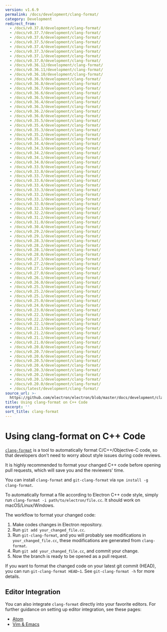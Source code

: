 ```yaml
---
version: v1.6.9
permalink: /docs/development/clang-format/
category: Development
redirect_from:
  - /docs/v0.37.8/development/clang-format/
  - /docs/v0.37.7/development/clang-format/
  - /docs/v0.37.6/development/clang-format/
  - /docs/v0.37.5/development/clang-format/
  - /docs/v0.37.4/development/clang-format/
  - /docs/v0.37.3/development/clang-format/
  - /docs/v0.37.1/development/clang-format/
  - /docs/v0.37.0/development/clang-format/
  - /docs/v0.36.12/development/clang-format/
  - /docs/v0.36.11/development/clang-format/
  - /docs/v0.36.10/development/clang-format/
  - /docs/v0.36.9/development/clang-format/
  - /docs/v0.36.8/development/clang-format/
  - /docs/v0.36.7/development/clang-format/
  - /docs/v0.36.6/development/clang-format/
  - /docs/v0.36.5/development/clang-format/
  - /docs/v0.36.4/development/clang-format/
  - /docs/v0.36.3/development/clang-format/
  - /docs/v0.36.2/development/clang-format/
  - /docs/v0.36.0/development/clang-format/
  - /docs/v0.35.5/development/clang-format/
  - /docs/v0.35.4/development/clang-format/
  - /docs/v0.35.3/development/clang-format/
  - /docs/v0.35.2/development/clang-format/
  - /docs/v0.35.1/development/clang-format/
  - /docs/v0.34.4/development/clang-format/
  - /docs/v0.34.3/development/clang-format/
  - /docs/v0.34.2/development/clang-format/
  - /docs/v0.34.1/development/clang-format/
  - /docs/v0.34.0/development/clang-format/
  - /docs/v0.33.9/development/clang-format/
  - /docs/v0.33.8/development/clang-format/
  - /docs/v0.33.7/development/clang-format/
  - /docs/v0.33.6/development/clang-format/
  - /docs/v0.33.4/development/clang-format/
  - /docs/v0.33.3/development/clang-format/
  - /docs/v0.33.2/development/clang-format/
  - /docs/v0.33.1/development/clang-format/
  - /docs/v0.33.0/development/clang-format/
  - /docs/v0.32.3/development/clang-format/
  - /docs/v0.32.2/development/clang-format/
  - /docs/v0.31.2/development/clang-format/
  - /docs/v0.31.0/development/clang-format/
  - /docs/v0.30.4/development/clang-format/
  - /docs/v0.29.2/development/clang-format/
  - /docs/v0.29.1/development/clang-format/
  - /docs/v0.28.3/development/clang-format/
  - /docs/v0.28.2/development/clang-format/
  - /docs/v0.28.1/development/clang-format/
  - /docs/v0.28.0/development/clang-format/
  - /docs/v0.27.3/development/clang-format/
  - /docs/v0.27.2/development/clang-format/
  - /docs/v0.27.1/development/clang-format/
  - /docs/v0.27.0/development/clang-format/
  - /docs/v0.26.1/development/clang-format/
  - /docs/v0.26.0/development/clang-format/
  - /docs/v0.25.3/development/clang-format/
  - /docs/v0.25.2/development/clang-format/
  - /docs/v0.25.1/development/clang-format/
  - /docs/v0.25.0/development/clang-format/
  - /docs/v0.24.0/development/clang-format/
  - /docs/v0.23.0/development/clang-format/
  - /docs/v0.22.3/development/clang-format/
  - /docs/v0.22.2/development/clang-format/
  - /docs/v0.22.1/development/clang-format/
  - /docs/v0.21.3/development/clang-format/
  - /docs/v0.21.2/development/clang-format/
  - /docs/v0.21.1/development/clang-format/
  - /docs/v0.21.0/development/clang-format/
  - /docs/v0.20.8/development/clang-format/
  - /docs/v0.20.7/development/clang-format/
  - /docs/v0.20.6/development/clang-format/
  - /docs/v0.20.5/development/clang-format/
  - /docs/v0.20.4/development/clang-format/
  - /docs/v0.20.3/development/clang-format/
  - /docs/v0.20.2/development/clang-format/
  - /docs/v0.20.1/development/clang-format/
  - /docs/v0.20.0/development/clang-format/
  - /docs/latest/development/clang-format/
source_url: >-
  https://github.com/electron/electron/blob/master/docs/development/clang-format.md
title: Using clang-format on C++ Code
excerpt: ''
sort_title: clang-format
---
```




<!--


                                      ::::
                                    :o+//+o:
                                    +o    oo-
                                    :o+//oo/+o/
                                      -::-   -oo:
                                               /s/
                      -::::::::-                :s/  :::--
                  :+oo+////////+:        -:/+oo/ :s:-///++oo+:
                /o+:                -/+oo+/:-     +o-      -:+o:
               /s:              -:+o+/:           -o+         :s/
              -s/            -/oo/:                /s-         +s-
              -s/         -/oo/-                   -s/         /s-
               oo       :+o/-                       oo         oo
               -s/    :oo/                          /s-       /s-
                :s/ :oo:              -::-          /s-      /s:
                  -+o/               /ssss/         :s:    -+o-
                 :o+--               /ssss/         :s:   :o+-
                :s/  +o:              -::-          /s-   --
               -s/    :+o/-                         /s-
               oo       -+o+-                       oo
              -s/         -/oo/-                   -s/
             -+soo+:         -/oo/:                /s-      /oooo+-
             o+   :s:           -:+o+/:-          -o+      /s:  -oo
             oo:--/s:       ::      -:+oo+/:-     -/-      /s/--:o+
              :+++/-        :s:          -:/+ooo++//////++oo//+o+:
                             /s:                --::::::--
                              /s/              /s-
                               :oo:          :oo:
                                 /oo/-    -/oo/
                                   -/+oooo+/-





                   _______  _______  _______  _______  __
                  |       ||       ||       ||       ||  |
                  |  _____||_     _||   _   ||    _  ||  |
                  | |_____   |   |  |  | |  ||   |_| ||  |
                  |_____  |  |   |  |  |_|  ||    ___||__|
                   _____| |  |   |  |       ||   |     __
                  |_______|  |___|  |_______||___|    |__|


    This file is generated automatically, so it should not be edited.

    To make changes, head over to the electron/electron repository:

    https://github.com/electron/electron/blob/master/docs/development/clang-format.md

    Thanks!

-->
# Using clang-format on C++ Code

[`clang-format`](http://clang.llvm.org/docs/ClangFormat.html) is a tool to automatically format C/C++/Objective-C code, so that developers don't need to worry about style issues during code reviews.

It is highly recommended to format your changed C++ code before opening pull requests, which will save you and the reviewers' time.

You can install `clang-format` and `git-clang-format` via `npm install -g clang-format`.

To automatically format a file according to Electron C++ code style, simply run `clang-format -i path/to/electron/file.cc`. It should work on macOS/Linux/Windows.

The workflow to format your changed code:

1.  Make codes changes in Electron repository.
2.  Run `git add your_changed_file.cc`.
3.  Run `git-clang-format`, and you will probably see modifications in `your_changed_file.cc`, these modifications are generated from `clang-format`.
4.  Run `git add your_changed_file.cc`, and commit your change.
5.  Now the branch is ready to be opened as a pull request.

If you want to format the changed code on your latest git commit (HEAD), you can run `git-clang-format HEAD~1`. See `git-clang-format -h` for more details.

## Editor Integration

You can also integrate `clang-format` directly into your favorite editors. For further guidance on setting up editor integration, see these pages:

*   [Atom](https://atom.io/packages/clang-format)
*   [Vim & Emacs](http://clang.llvm.org/docs/ClangFormat.html#vim-integration)
